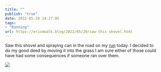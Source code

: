 ```yaml
---
title: ""
publish: "true"
date: 2022-05-20 14:27:05
tags:
- "Running"
url: https://ericmwalk.blog/2022/05/20/saw-this-shovel.html
---
```

Saw this shovel and spraying can in the road on my [run](http://www.strava.com/activities/7175238755) today. I decided to do my good deed by moving it into the grass I am sure either of those could have had some consequences if someone ran over them.


![](https://ericmwalk.blog/uploads/2022/a57aed6afd.jpg)